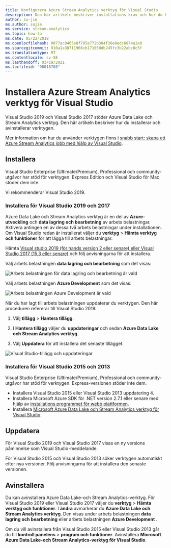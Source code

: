 ```yaml
---
title: Konfigurera Azure Stream Analytics verktyg för Visual Studio
description: Den här artikeln beskriver installations krav och hur du konfigurerar Azure Stream Analytics verktyg för Visual Studio.
author: su-jie
ms.author: sujie
ms.service: stream-analytics
ms.topic: how-to
ms.date: 05/22/2018
ms.openlocfilehash: 0077ac8465e8f785e772b384f26e0edc6874a1a0
ms.sourcegitcommit: 910a1a38711966cb171050db245fc3b22abc8c5f
ms.translationtype: MT
ms.contentlocale: sv-SE
ms.lasthandoff: 03/19/2021
ms.locfileid: "98018708"
---
```

# <a name="install-azure-stream-analytics-tools-for-visual-studio"></a>Installera Azure Stream Analytics verktyg för Visual Studio

Visual Studio 2019 och Visual Studio 2017 stöder Azure Data Lake och Stream Analytics verktyg. Den här artikeln beskriver hur du installerar och avinstallerar verktygen.

Mer information om hur du använder verktygen finns i [snabb start: skapa ett Azure Stream Analytics jobb med hjälp av Visual Studio](stream-analytics-quick-create-vs.md).

## <a name="install"></a>Installera

Visual Studio Enterprise (Ultimate/Premium), Professional och community-utgåvor har stöd för verktygen. Express Edition och Visual Studio för Mac stöder dem inte.

Vi rekommenderar Visual Studio 2019.

### <a name="install-for-visual-studio-2019-and-2017"></a>Installera för Visual Studio 2019 och 2017<a name="recommended-visual-studio-2019-and-2017"></a>

Azure Data Lake och Stream Analytics verktyg är en del av **Azure-utveckling** och **data lagring och bearbetning** av arbets belastningar. Aktivera antingen en av dessa två arbets belastningar under installationen. Om Visual Studio redan är installerat väljer du **verktyg**  >  **Hämta verktyg och funktioner** för att lägga till arbets belastningar.

Hämta [Visual studio 2019 (för hands version 2 eller senare) eller Visual Studio 2017 (15,3 eller senare)](https://www.visualstudio.com/) och följ anvisningarna för att installera.

Välj arbets belastningen **data lagring och bearbetning** som det visas:

![Arbets belastningen för data lagring och bearbetning är vald](./media/stream-analytics-tools-for-visual-studio-install/stream-analytics-tools-for-vs-2019-install-01.png)

Välj arbets belastningen **Azure Development** som det visas:

![Arbets belastningen Azure Development är vald](./media/stream-analytics-tools-for-visual-studio-install/stream-analytics-tools-for-vs-2019-install-02.png)

När du har lagt till arbets belastningen uppdaterar du verktygen. Den här proceduren refererar till Visual Studio 2019:

1. Välj **tillägg**  >  **Hantera tillägg**.

1. I **Hantera tillägg** väljer du **uppdateringar** och sedan **Azure Data Lake och Stream Analytics verktyg**.

1. Välj **Uppdatera** för att installera det senaste tillägget.

![Visual Studio-tillägg och uppdateringar](./media/stream-analytics-tools-for-visual-studio-install/stream-analytics-tools-vs2019-extensions-updates.png)

### <a name="install-for-visual-studio-2015-and-2013"></a>Installera för Visual Studio 2015 och 2013<a name="visual-studio-2015-2013"></a>

Visual Studio Enterprise (Ultimate/Premium), Professional och community-utgåvor har stöd för verktygen. Express-versionen stöder inte dem.

* Installera Visual Studio 2015 eller Visual Studio 2013 uppdatering 4.
* Installera Microsoft Azure SDK för .NET version 2.7.1 eller senare med hjälp av [installations programmet för webb plattformen](https://www.microsoft.com/web/downloads/platform.aspx).
* Installera [Microsoft Azure Data Lake och Stream Analytics verktyg för Visual Studio](https://www.microsoft.com/en-us/download/details.aspx?id=49504).

## <a name="update"></a>Uppdatera<a name="visual-studio-2019-and-2017"></a><a name="visual-studio-2015-and-2013"></a>

För Visual Studio 2019 och Visual Studio 2017 visas en ny versions påminnelse som Visual Studio-meddelande.

För Visual Studio 2015 och Visual Studio 2013 söker verktygen automatiskt efter nya versioner. Följ anvisningarna för att installera den senaste versionen.

## <a name="uninstall"></a>Avinstallera

Du kan avinstallera Azure Data Lake-och Stream Analytics-verktyg. För Visual Studio 2019 eller Visual Studio 2017 väljer du **verktyg**  >  **Hämta verktyg och funktioner**. I **ändra** avmarkerar du **Azure Data Lake och Stream Analytics verktyg**. Den visas under arbets belastningen **data lagring och bearbetning** eller arbets belastningen **Azure Development** .

Om du vill avinstallera från Visual Studio 2015 eller Visual Studio 2013 går du till **kontroll panelens**  >  **program och funktioner**. Avinstallera **Microsoft Azure Data Lake-och Stream Analytics-verktyg för Visual Studio**.
